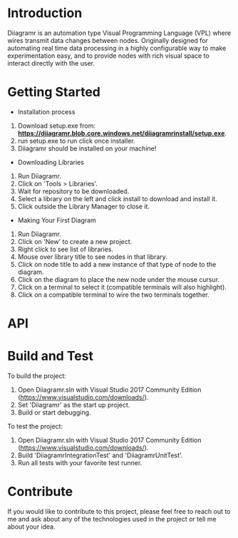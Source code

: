 # Introduction 
Diiagramr is an automation type Visual Programming Language (VPL) where wires transmit data changes between nodes. Originally designed for automating real time data processing in a highly configurable way to make experimentation easy, and to provide nodes with rich visual space to interact directly with the user.

# Getting Started

- Installation process
1. Download setup.exe from: **https://diiagramr.blob.core.windows.net/diiagramrinstall/setup.exe**.
2. run setup.exe to run click once installer.
3. Diiagramr should be installed on your machine!

- Downloading Libraries
1. Run Diiagramr.
2. Click on 'Tools > Libraries'.
3. Wait for repository to be downloaded.
4. Select a library on the left and click install to download and install it.
5. Click outside the Library Manager to close it.

- Making Your First Diagram
1. Run Diiagramr.
2. Click on 'New' to create a new project.
3. Right click to see list of libraries.
4. Mouse over library title to see nodes in that library.
5. Click on node title to add a new instance of that type of node to the diagram.
6. Click on the diagram to place the new node under the mouse cursur.
7. Click on a terminal to select it (compatible terminals will also highlight).
8. Click on a compatible terminal to wire the two terminals together.


# API
<Link to api page on wiki>

# Build and Test
To build the project:
1. Open Diiagramr.sln with Visual Studio 2017 Community Edition (https://www.visualstudio.com/downloads/).
2. Set 'Diiagramr' as the start up project.
3. Build or start debugging.

To test the project:
1. Open Diiagramr.sln with Visual Studio 2017 Community Edition (https://www.visualstudio.com/downloads/).
2. Build 'DiiagramrIntegrationTest' and 'DiiagramrUnitTest'.
3. Run all tests with your favorite test runner.

# Contribute
If you would like to contribute to this project, please feel free to reach out to me and ask about any of the technologies used in the project or tell me about your idea.